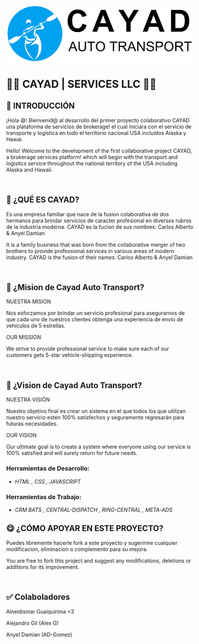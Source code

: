 ![Cayad Services](./img/logo-cayad.png)

# **🧑‍💻 CAYAD | SERVICES LLC 👩‍💻**

## **📌 INTRODUCCIÓN**

¡Hola 😄! Bienvenid@ al desarrollo del primer proyecto colaborativo CAYAD una plataforma de servicios de brokerage! el cual iniciara con el servicio de transporte y logistica en todo el territorio nacional USA incluidos Alaska y Hawai. 

Hello! Welcome to the development of the first collaborative project CAYAD, a brokerage services platform! which will begin with the transport and logistics service throughout the national territory of the USA including Alaska and Hawaii.

</br >

## **🔎 ¿QUÉ ES CAYAD?**

Es una empresa familiar que nace de la fusion colaborativa de dos hermanos para brindar servicios de caracter profesional en diversos rubros de la industria moderna. CAYAD es la fucion de sus nombres: Carlos Alberto & Anyel Damian

It is a family business that was born from the collaborative merger of two brothers to provide professional services in various areas of modern industry. CAYAD is the fusion of their names: Carlos Alberto & Anyel Damian

</br >

## **📖 ¿Mision de Cayad Auto Transport?**

NUESTRA MISION

Nos esforzamos por brindar un servicio profesional para asegurarnos de que cada uno de nuestros clientes obtenga una experiencia de envío de vehículos de 5 estrellas.

OUR MISSION

We strive to provide professional service to make sure each of our customers gets 5-star vehicle-shipping experience.

</br >

## **📖 ¿Vision de Cayad Auto Transport?**

NUESTRA VISIÓN

Nuestro objetivo final es crear un sistema en el que todos los que utilizan nuestro servicio estén 100% satisfechos y seguramente regresarán para futuras necesidades.

OUR VISION

Our ultimate goal is to create a system where everyone using our service is 100% satisfied and will surely return for future needs.

### Herramientas de Desarrollo:

-  *HTML , CSS , JAVASCRIPT* 

### Herramientas de Trabajo:

-  *CRM BATS , CENTRAL-DISPATCH , RING-CENTRAL , META-ADS* 

## **😋 ¿CÓMO APOYAR EN ESTE PROYECTO?**

Puedes libremente hacerle fork a este proyecto y sugerirme cualquier modificacion, eliminacion o complemento para su mejora. 

You are free to fork this project and suggest any modifications, deletions or additions for its improvement.

</br>

## **✅ Colaboladores**

Alneidismar Guaiquirima <3 

Alejandro Gil (Alex G)

Anyel Damian (AD-Gomez)
